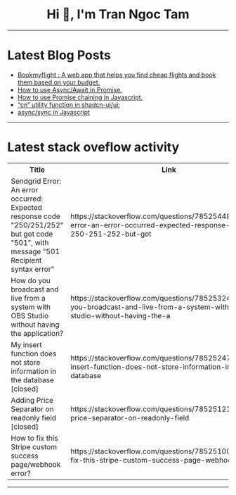 <h1 align="center">Hi 👋, I'm Tran Ngoc Tam</h1>

---

# Latest Blog Posts 
<!-- BLOG-POST-LIST:START -->
- [Bookmyflight : A web app that helps you find cheap flights and book them based on your budget.](https://dev.to/nitintwt27/bookmyflight-a-web-app-that-helps-you-find-cheap-flights-and-book-them-based-on-your-budget-9b3)
- [How to use Async/Await in Promise.](https://dev.to/makoto0825/how-to-use-asyncawait-in-promise-38hc)
- [How to use Promise chaining in Javascript.](https://dev.to/makoto0825/how-to-use-promise-chaining-in-javascript-391c)
- [“cn” utility function in shadcn-ui/ui:](https://dev.to/ramunarasinga/cn-utility-function-in-shadcn-uiui-3c4k)
- [async/sync in Javascript](https://dev.to/makoto0825/asyncsync-in-javascript-438e)
<!-- BLOG-POST-LIST:END -->

---

# Latest stack oveflow activity
<table>
  <tr><th>Title</th><th>Link</th></tr>
  <!-- STACKOVERFLOW:START --><tr><td>Sendgrid Error: An error occurred: Expected response code &quot;250/251/252&quot; but got code &quot;501&quot;, with message &quot;501 Recipient syntax error&quot;</td><td>https://stackoverflow.com/questions/78525448/sendgrid-error-an-error-occurred-expected-response-code-250-251-252-but-got</td></tr><tr><td>How do you broadcast and live from a system with OBS Studio without having the application?</td><td>https://stackoverflow.com/questions/78525324/how-do-you-broadcast-and-live-from-a-system-with-obs-studio-without-having-the-a</td></tr><tr><td>My insert function does not store information in the database [closed]</td><td>https://stackoverflow.com/questions/78525247/my-insert-function-does-not-store-information-in-the-database</td></tr><tr><td>Adding Price Separator on readonly field [closed]</td><td>https://stackoverflow.com/questions/78525121/adding-price-separator-on-readonly-field</td></tr><tr><td>How to fix this Stripe custom success page/webhook error?</td><td>https://stackoverflow.com/questions/78525100/how-to-fix-this-stripe-custom-success-page-webhook-error</td></tr><!-- STACKOVERFLOW:END -->
</table>

---


